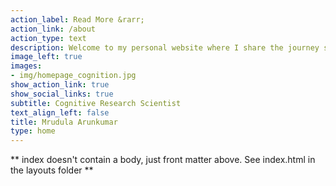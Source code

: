 ```yaml
---
action_label: Read More &rarr;
action_link: /about
action_type: text
description: Welcome to my personal website where I share the journey so far up until my current role as a cognitive behavioural researcher doing my PhD. My research interests include understanding the learning mechanisms, how we retrive information from previous events, language and music processing. In my research journey I have also been passionate about Open Science and Science Communication and consciously make my research and resources as open as possible for everyone.Here you will find more research projects I have been involved in and the contributions in the form of talks, posters and publications. 
image_left: true
images:
- img/homepage_cognition.jpg
show_action_link: true
show_social_links: true
subtitle: Cognitive Research Scientist
text_align_left: false
title: Mrudula Arunkumar
type: home
---
```


** index doesn't contain a body, just front matter above.
See index.html in the layouts folder **
